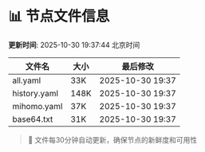 # 📊 节点文件信息

**更新时间**: 2025-10-30 19:37:44 北京时间

| 文件名 | 大小 | 最后修改 |
|--------|------|----------|
| all.yaml | 33K | 2025-10-30 19:37 |
| history.yaml | 148K | 2025-10-30 19:37 |
| mihomo.yaml | 37K | 2025-10-30 19:37 |
| base64.txt | 31K | 2025-10-30 19:37 |

> 🔄 文件每30分钟自动更新，确保节点的新鲜度和可用性
